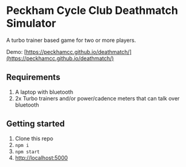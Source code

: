 # Peckham Cycle Club Deathmatch Simulator

A turbo trainer based game for two or more players.

Demo: [https://peckhamcc.github.io/deathmatch/](https://peckhamcc.github.io/deathmatch/)

## Requirements

1. A laptop with bluetooth
1. 2x Turbo trainers and/or power/cadence meters that can talk over bluetooth

## Getting started

1. Clone this repo
1. `npm i`
1. `npm start`
1. [http://localhost:5000](http://localhost:5000)
